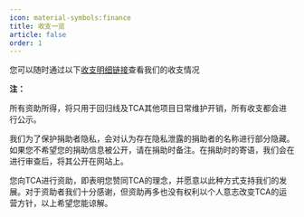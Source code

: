 ```yaml
---
icon: material-symbols:finance
title: 收支一览
article: false
order: 1
---
```


<!-- more -->

您可以随时通过以下[收支明细链接](https://yigeyigeren-my.sharepoint.com/:x:/g/personal/repository_yigeyigeren_onmicrosoft_com/EUqkP98nqrBKtKAXTmRnHIIBRZU8DcTzZy8jlQMqt9a5HQ?e=VB6POT)查看我们的收支情况

**注：**

所有资助所得，将只用于回归线及TCA其他项目日常维护开销，所有收支都会进行公示。

我们为了保护捐助者隐私，会对认为存在隐私泄露的捐助者的名称进行部分隐藏。如果您不希望您的捐助信息被公开，请在捐助时备注。在捐助时的寄语，我们会在进行审查后，将其公开在网站上。

您向TCA进行资助，即表明您赞同TCA的理念，并愿意以此种方式支持我们的发展。对于资助者我们十分感谢，但资助再多也没有权利以个人意志改变TCA的运营方针，以上希望您能谅解。<eod />
